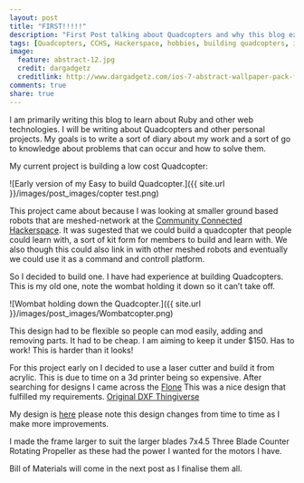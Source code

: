 ```yaml
---
layout: post
title: "FIRST!!!!!"
description: "First Post talking about Quadcopters and why this blog exists"
tags: [Quadcopters, CCHS, Hackerspace, hobbies, building quadcopters, intro]
image:
  feature: abstract-12.jpg 
  credit: dargadgetz
  creditlink: http://www.dargadgetz.com/ios-7-abstract-wallpaper-pack-for-iphone-5-and-ipod-touch-retina/
comments: true
share: true
---
```

I am primarily writing this blog to learn about Ruby and other web technologies. I will be writing about Quadcopters and other personal projects. My goals is to write a sort of diary about my work and a sort of go to knowledge about problems that can occur and how to solve them.

My current project is building a low cost Quadcopter:

![Early version of my Easy to build Quadcopter.]({{ site.url }}/images/post_images/copter test.png)

This project came about because I was looking at smaller ground based robots that are meshed-network at the [Community Connected Hackerspace](http://www.hackmelbourne.org/). It was sugested that we could build a quadcopter that people could learn with, a sort of kit form for members to build and learn with.
We also though this could also link in with other meshed robots and eventually we could use it as a command and controll platform. 

So I decided to build one. I have had experience at building Quadcopters. This is my old one, note the wombat holding it down so it can’t take off.

![Wombat holding down the Quadcopter.]({{ site.url }}/images/post_images/Wombatcopter.png)

This design had to be flexible so people can mod easily, adding and removing parts. It had to be cheap. I am aiming to keep it under $150. Has to work! This is harder than it looks!

For this project early on I decided to use a laser cutter and build it from acrylic. This is due to time on a 3d printer being so expensive. 
After searching for designs I came across the [Flone](http://www.instructables.com/id/Flone/) This was a nice design that fulfilled my requirements. 
[Original DXF Thingiverse](http://www.thingiverse.com/thing:113497)

My design is [here](https://github.com/adricl/Quadcopter-Frame) please note this design changes from time to time as I make more improvements. 

I made the frame larger to suit the larger blades 7x4.5 Three Blade Counter Rotating Propeller as these had the power I wanted for the motors I have.

Bill of Materials will come in the next post as I finalise them all.
